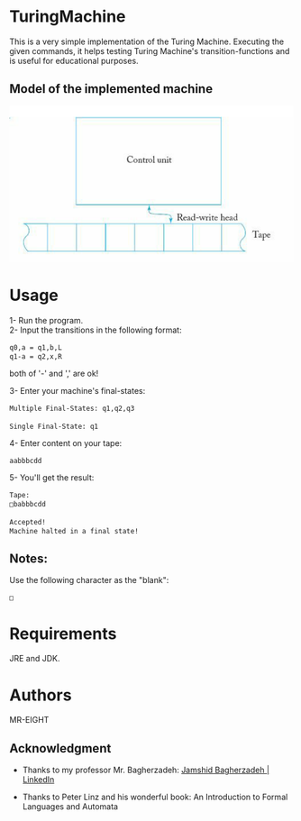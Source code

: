 # TuringMachine

This is a very simple implementation of the Turing Machine. Executing the given commands, it helps testing Turing Machine's transition-functions and is useful for educational purposes.  

## Model of the implemented machine
![Turing Machine](model.png)


# Usage
1- Run the program.    
2- Input the transitions in the following format:  

```
q0,a = q1,b,L
q1-a = q2,x,R
```
both of '-' and ',' are ok!  

3- Enter your machine's final-states:  
```
Multiple Final-States: q1,q2,q3

Single Final-State: q1
```

4- Enter content on your tape:
```
aabbbcdd
```  
5- You'll get the result:
```
Tape:
□babbbcdd

Accepted!
Machine halted in a final state!
```  

## Notes:
Use the following character as the "blank":
```  
□
```

# Requirements
JRE and JDK.
  



# Authors
MR-EIGHT

## Acknowledgment
- Thanks to my professor Mr. Bagherzadeh: [Jamshid Bagherzadeh | LinkedIn](https://www.linkedin.com/in/jamshid-bagherzadeh-88644a51/)

- Thanks to Peter Linz and his wonderful book: An Introduction to Formal Languages and Automata  
